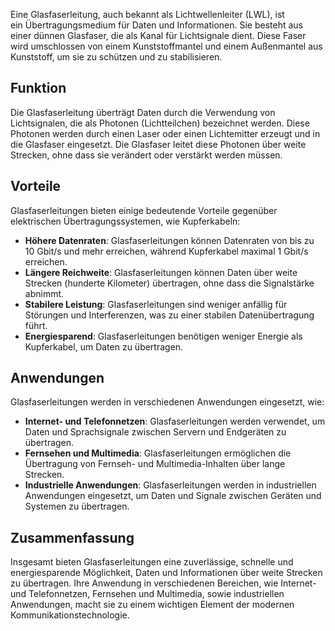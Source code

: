 
Eine Glasfaserleitung, auch bekannt als Lichtwellenleiter (LWL), ist ein Übertragungsmedium für Daten und Informationen. Sie besteht aus einer dünnen Glasfaser, die als Kanal für Lichtsignale dient. Diese Faser wird umschlossen von einem Kunststoffmantel und einem Außenmantel aus Kunststoff, um sie zu schützen und zu stabilisieren.

## Funktion

Die Glasfaserleitung überträgt Daten durch die Verwendung von Lichtsignalen, die als Photonen (Lichtteilchen) bezeichnet werden. Diese Photonen werden durch einen Laser oder einen Lichtemitter erzeugt und in die Glasfaser eingesetzt. Die Glasfaser leitet diese Photonen über weite Strecken, ohne dass sie verändert oder verstärkt werden müssen.

## Vorteile

Glasfaserleitungen bieten einige bedeutende Vorteile gegenüber elektrischen Übertragungssystemen, wie Kupferkabeln:

- **Höhere Datenraten**: Glasfaserleitungen können Datenraten von bis zu 10 Gbit/s und mehr erreichen, während Kupferkabel maximal 1 Gbit/s erreichen.
- **Längere Reichweite**: Glasfaserleitungen können Daten über weite Strecken (hunderte Kilometer) übertragen, ohne dass die Signalstärke abnimmt.
- **Stabilere Leistung**: Glasfaserleitungen sind weniger anfällig für Störungen und Interferenzen, was zu einer stabilen Datenübertragung führt.
- **Energiesparend**: Glasfaserleitungen benötigen weniger Energie als Kupferkabel, um Daten zu übertragen.

## Anwendungen

Glasfaserleitungen werden in verschiedenen Anwendungen eingesetzt, wie:

- **Internet- und Telefonnetzen**: Glasfaserleitungen werden verwendet, um Daten und Sprachsignale zwischen Servern und Endgeräten zu übertragen.
- **Fernsehen und Multimedia**: Glasfaserleitungen ermöglichen die Übertragung von Fernseh- und Multimedia-Inhalten über lange Strecken.
- **Industrielle Anwendungen**: Glasfaserleitungen werden in industriellen Anwendungen eingesetzt, um Daten und Signale zwischen Geräten und Systemen zu übertragen.

## Zusammenfassung

Insgesamt bieten Glasfaserleitungen eine zuverlässige, schnelle und energiesparende Möglichkeit, Daten und Informationen über weite Strecken zu übertragen. Ihre Anwendung in verschiedenen Bereichen, wie Internet- und Telefonnetzen, Fernsehen und Multimedia, sowie industriellen Anwendungen, macht sie zu einem wichtigen Element der modernen Kommunikationstechnologie.